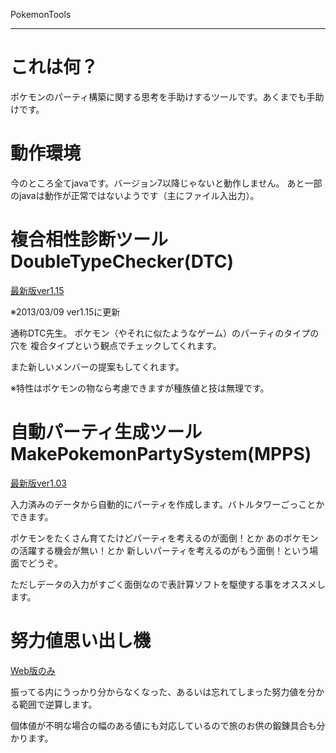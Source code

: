 PokemonTools

--- 

# これは何？ #

ポケモンのパーティ構築に関する思考を手助けするツールです。あくまでも手助けです。

# 動作環境 #
今のところ全てjavaです。バージョン7以降じゃないと動作しません。
あと一部のjavaは動作が正常ではないようです（主にファイル入出力）。

# 複合相性診断ツール DoubleTypeChecker(DTC) #
[最新版ver1.15](https://github.com/Zzz-/Pokemon-Tool/blob/master/DoubleTypeChecker/DTCver1.15.zip?raw=true "DTCv1.15")

※2013/03/09 ver1.15に更新

通称DTC先生。
ポケモン（やそれに似たようなゲーム）のパーティのタイプの穴を
複合タイプという観点でチェックしてくれます。

また新しいメンバーの提案もしてくれます。

※特性はポケモンの物なら考慮できますが種族値と技は無理です。

# 自動パーティ生成ツール MakePokemonPartySystem(MPPS) #
[最新版ver1.03](https://github.com/Zzz-/Pokemon-Tool/blob/master/MakePokemonPartySystem/MPPSver1.03.zip?raw=true "MPPSv1.03")

入力済みのデータから自動的にパーティを作成します。バトルタワーごっことかできます。

ポケモンをたくさん育てたけどパーティを考えるのが面倒！とか
あのポケモンの活躍する機会が無い！とか
新しいパーティを考えるのがもう面倒！という場面でどうぞ。

ただしデータの入力がすごく面倒なので表計算ソフトを駆使する事をオススメします。

# 努力値思い出し機 #
[Web版のみ](http://pokemreffort.appspot.com/)

振ってる内にうっかり分からなくなった、あるいは忘れてしまった努力値を分かる範囲で逆算します。

個体値が不明な場合の幅のある値にも対応しているので旅のお供の鍛錬具合も分かります。


